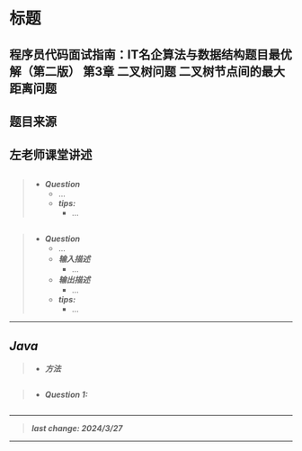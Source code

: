 # 标题

## 程序员代码面试指南：IT名企算法与数据结构题目最优解（第二版） 第3章 二叉树问题 二叉树节点间的最大距离问题

## 题目来源

## 左老师课堂讲述

## []()

## []()

> - ***Question***
>   - ...
>   - ***tips:***
>     - ...

## []()

> - ***Question***
>   - ...
>   - ***输入描述***
>     - ...
>   - ***输出描述***
>     - ...
>   - ***tips:***
>     - ...

---

## *Java*

> - ***方法***

```java
```

> - ***Question 1:***

```java
```

---

> ***last change: 2024/3/27***

---
